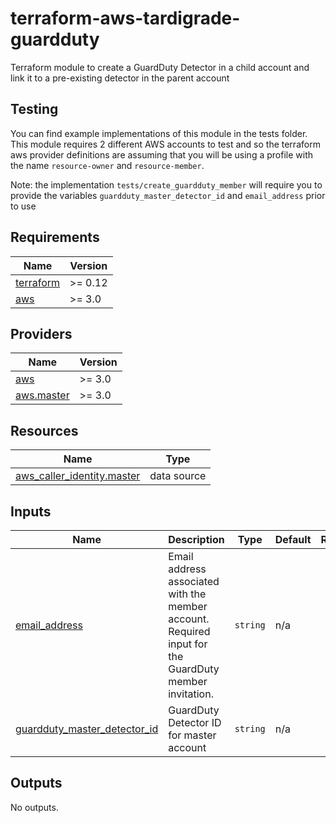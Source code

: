 # terraform-aws-tardigrade-guardduty

Terraform module to create a GuardDuty Detector in a child account and link it
to a pre-existing detector in the parent account

## Testing

You can find example implementations of this module in the tests folder. This module
requires 2 different AWS accounts to test and so the terraform aws provider definitions
are assuming that you will be using a profile with the name `resource-owner` and `resource-member`.

Note: the implementation `tests/create_guardduty_member` will require you to provide the variables
`guardduty_master_detector_id` and `email_address` prior to use


<!-- BEGIN TFDOCS -->
## Requirements

| Name | Version |
|------|---------|
| <a name="requirement_terraform"></a> [terraform](#requirement\_terraform) | >= 0.12 |
| <a name="requirement_aws"></a> [aws](#requirement\_aws) | >= 3.0 |

## Providers

| Name | Version |
|------|---------|
| <a name="provider_aws"></a> [aws](#provider\_aws) | >= 3.0 |
| <a name="provider_aws.master"></a> [aws.master](#provider\_aws.master) | >= 3.0 |

## Resources

| Name | Type |
|------|------|
| [aws_caller_identity.master](https://registry.terraform.io/providers/hashicorp/aws/latest/docs/data-sources/caller_identity) | data source |

## Inputs

| Name | Description | Type | Default | Required |
|------|-------------|------|---------|:--------:|
| <a name="input_email_address"></a> [email\_address](#input\_email\_address) | Email address associated with the member account. Required input for the GuardDuty member invitation. | `string` | n/a | yes |
| <a name="input_guardduty_master_detector_id"></a> [guardduty\_master\_detector\_id](#input\_guardduty\_master\_detector\_id) | GuardDuty Detector ID for master account | `string` | n/a | yes |

## Outputs

No outputs.

<!-- END TFDOCS -->
